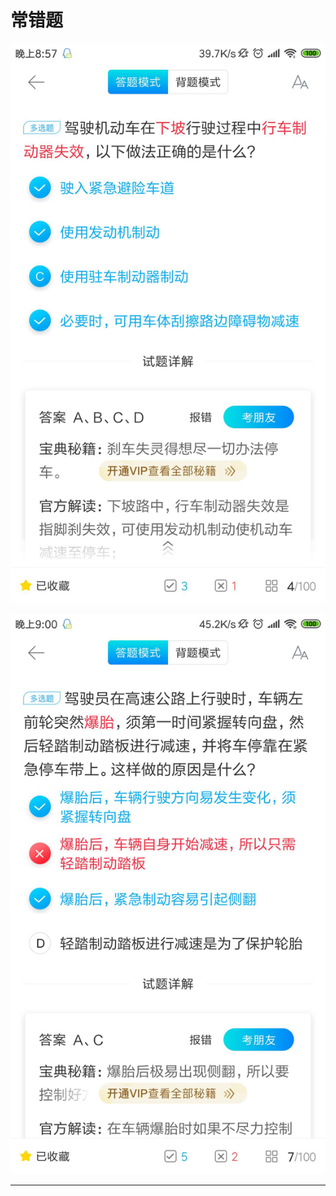 # 常错题

![1544533111028.png](image/1544533111028.png)

![1544533225807.png](image/1544533225807.png)


---
